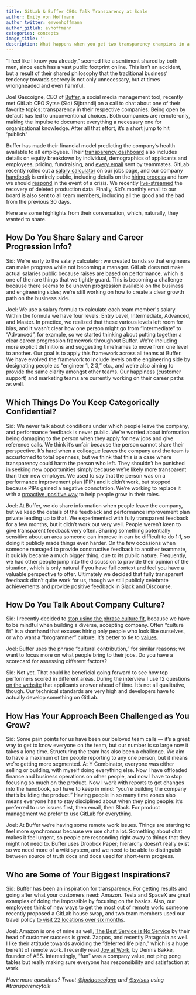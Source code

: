 ```yaml
---
title: GitLab & Buffer CEOs Talk Transparency at Scale
author: Emily von Hoffmann
author_twitter: emvonhoffmann
author_gitlab: evhoffmann
categories: concepts
image_title: ''
description: What happens when you get two transparency champions in a (virtual) room together?
---
```


“I feel like I know you already,” seemed like a sentiment shared by both men, since each has a vast public footprint online. This isn’t an accident, but a result of their shared philosophy that the traditional business’ tendency towards secrecy is not only unnecessary, but at times wrongheaded and even harmful. 

<!-- more -->

Joel Gascoigne, CEO of [Buffer](https://buffer.com/), a social media management tool, recently met GitLab CEO Sytse (Sid) Sijbrandij on a call to chat about one of their favorite topics: transparency in their respective companies. Being open by default has led to unconventional choices. Both companies are remote-only, making the impulse to document everything a necessary one for organizational knowledge. After all that effort, it’s a short jump to hit ‘publish.’ 

Buffer has made their financial model predicting the company’s health available to all employees. Their [transparency dashboard](https://buffer.com/transparency) also includes details on equity breakdown by individual, demographics of applicants and employees, pricing, fundraising, and [every email](https://open.buffer.com/buffer-transparent-email/) sent by teammates. GitLab recently rolled out a [salary calculator](https://about.gitlab.com/handbook/people-operations/global-compensation-calculator/) on our jobs page, and our company [handbook](https://about.gitlab.com/handbook/) is entirely public, including details on the [hiring process](https://about.gitlab.com/handbook/hiring/) and how we should [respond](https://gitlab.com/gitlab-com/runbooks/merge_requests/194#note_24603440) in the event of a crisis. We recently [live-streamed](https://docs.google.com/document/d/1GCK53YDcBWQveod9kfzW-VCxIABGiryG7_z_6jHdVik/pub) the recovery of deleted production data. Finally, Sid’s monthly email to our board is also sent to all team members, including all the good and the bad from the previous 30 days. 

Here are some highlights from their conversation, which, naturally, they wanted to share. 

## How Do You Share Salary and Career Progression Info?

Sid: We’re early to the salary calculator; we created bands so that engineers can make progress while not becoming a manager. GitLab does not make actual salaries public because raises are based on performance, which is one of the rare things that we tightly guard. This is becoming a challenge because there seems to be uneven progression available on the business and engineering sides; we’re still working on how to create a clear growth path on the business side. 

Joel: We use a salary formula to calculate each team member's salary. Within the formula we have four levels: Entry Level, Intermediate, Advanced, and Master. In practice, we realized that these various levels left room for bias, and it wasn’t clear how one person might go from “Intermediate” to “Advanced”, for example, so we started thinking about putting together a clear career progression framework throughout Buffer. We're including more explicit definitions and suggesting timeframes to move from one level to another. Our goal is to apply this framework across all teams at Buffer. We have evolved the framework to include levels on the engineering side by designating people as “engineer 1, 2 3,” etc., and we’re also aiming to provide the same clarity amongst other teams. Our happiness (customer support) and marketing teams are currently working on their career paths as well.

## Which Things Do You Keep Categorically Confidential? 

Sid: We never talk about conditions under which people leave the company, and performance feedback is never public. We’re worried about information being damaging to the person when they apply for new jobs and give reference calls. We think it’s unfair because the person cannot share their perspective. It’s hard when a colleague leaves the company and the team is accustomed to total openness, but we think that this is a case where transparency could harm the person who left. They shouldn’t be punished in seeking new opportunities simply because we’re likely more transparent than their new employer. We used to say that the person was on a performance improvement plan (PIP) and it didn’t work, but stopped because PIPs gained a negative connotation. We’re working to replace it with a [proactive, positive way](https://about.gitlab.com/handbook/underperformance/) to help people grow in their roles.  

Joel: At Buffer, we do share information when people leave the company, but we keep the details of the feedback and performance improvement plan private leading up to that. We experimented with fully transparent feedback for a few months, but it didn’t work out very well. People weren’t keen to give transparent feedback very often. Sharing something potentially sensitive about an area someone can improve in can be difficult to do 1:1, so doing it publicly made things even harder. On the few occasions when someone managed to provide constructive feedback to another teammate, it quickly became a much bigger thing, due to its public nature. Frequently, we had other people jump into the discussion to provide their opinion of the situation, which is only natural if you have full context and feel you have a valuable perspective to offer. Ultimately we decided that fully transparent feedback didn’t quite work for us, though we still publicly celebrate achievements and provide positive feedback in Slack and Discourse.

## How Do You Talk About Company Culture? 

Sid: I recently decided to [stop using the phrase culture fit](https://gitlab.com/gitlab-com/www-gitlab-com/merge_requests/5182/diffs), because we have to be mindful when building a diverse, accepting company. Often “culture fit” is a shorthand that excuses hiring only people who look like ourselves, or who want a “brogrammer” culture. It’s better to tie to [values](https://about.gitlab.com/handbook/values/). 

Joel: Buffer uses the phrase “cultural contribution,” for similar reasons; we want to focus more on what people bring to their jobs. Do you have a scorecard for assessing different factors?

Sid: Not yet. That could be beneficial going forward to see how top performers scored in different areas. During the interview I use 12 questions [on the website](https://docs.google.com/forms/d/e/1FAIpQLScXUW07w36Ob2Y2XQuESBaYqU5_c1SoweGS1BzGHnbesISGXw/viewform) that applicants answer ahead of time. It’s not all qualitative, though. Our technical standards are very high and developers have to actually develop something on GitLab.
 
## How Has Your Approach Been Challenged as You Grow? 

Sid: Some pain points for us have been our beloved team calls — it’s a great way to get to know everyone on the team, but our number is so large now it takes a long time. Structuring the team has also been a challenge. We aim to have a maximum of ten people reporting to any one person, but it means we’re getting more segmented. At Y Combinator, everyone was either selling or building, with myself doing everything else. Now I have offloaded finance and business operations on other people, and now I have to stop focusing so much on the product. Now I work with reports to get changes into the handbook, so I have to keep in mind: “you’re building the company that’s building the product.” Having people in so many time zones also means everyone has to stay disciplined about when they ping people: it’s preferred to use issues first, then email, then Slack. For product management we prefer to use GitLab for everything. 

Joel: At Buffer we’re having some remote work issues. Things are starting to feel more synchronous because we use chat a lot. Something about chat makes it feel urgent, so people are responding right away to things that they might not need to. Buffer uses Dropbox Paper; hierarchy doesn’t really exist so we need more of a wiki system, and we need to be able to distinguish between source of truth docs and docs used for short-term progress. 

## Who are Some of Your Biggest Inspirations?

Sid: Buffer has been an inspiration for transparency. For getting results and going after what your customers need: Amazon. Tesla and SpaceX are great examples of doing the impossible by focusing on the basics. Also, our employees think of new ways to get the most out of remote work: someone recently proposed a GitLab house swap, and two team members used our travel policy [to visit 22 locations over six months](https://about.gitlab.com/2017/01/31/around-the-world-in-6-releases/).   

Joel: Amazon is one of mine as well, [The Best Service is No Service](https://www.amazon.com/dp/B008L047UK/ref=dp-kindle-redirect?_encoding=UTF8&btkr=1) by their head of customer success is great. Zappos, and recently Patagonia as well. I like their attitude towards avoiding the “deferred life plan,” which is a huge benefit of remote work. I recently read [Joy at Work](https://www.amazon.com/dp/B008L047UK/ref=dp-kindle-redirect?_encoding=UTF8&btkr=1), by Dennis Bakke, founder of AES. Interestingly, “fun” was a company value, not ping pong tables but really making sure everyone has responsibility and satisfaction at work. 

_Have more questions? Tweet [@joelgascoigne](https://twitter.com/joelgascoigne) and [@sytses](https://twitter.com/sytses) using #transparencytalk_




